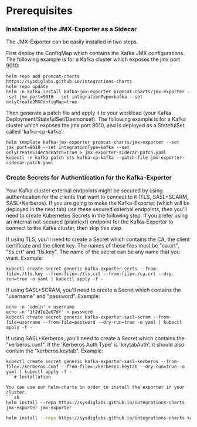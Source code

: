 # Prerequisites

### Installation of the JMX-Exporter as a Sidecar
The JMX-Exporter can be easily installed in two steps. 

First deploy the ConfigMap which contains the Kafka JMX configurations. The following example is for a Kafka cluster which exposes the jmx port 9010:
```
helm repo add promcat-charts https://sysdiglabs.github.io/integrations-charts 
helm repo update
helm -n kafka install kafka-jmx-exporter promcat-charts/jmx-exporter --set jmx_port=9010 --set integrationType=kafka --set onlyCreateJMXConfigMap=true
```

Then generate a patch file and apply it to your workload (your Kafka Deployment/StatefulSet/Daemonset). The following example is for a Kafka cluster which exposes the jmx port 9010, and is deployed as a StatefulSet called 'kafka-cp-kafka':
```
helm template kafka-jmx-exporter promcat-charts/jmx-exporter --set jmx_port=9010 --set integrationType=kafka --set onlyCreateSidecarPatch=true > jmx-exporter-sidecar-patch.yaml
kubectl -n kafka patch sts kafka-cp-kafka --patch-file jmx-exporter-sidecar-patch.yaml
```

### Create Secrets for Authentication for the Kafka-Exporter
Your Kafka cluster external endpoints might be secured by using authentication for the clients that want to connect to it (TLS, SASL+SCARM, SASL+Kerberos). 
If you are going to make the Kafka-Exporter (which will be deployed in the next tab) use these secured external endpoints, then you'll need to create Kubernetes Secrets in the following step.
If you prefer using an internal not-secured (plaintext) endpoint for the Kafka-Exporter to connect to the Kafka cluster, then skip this step.

If using TLS, you'll need to create a Secret which contains the CA, the client certificate and the client key. The names of these files must be "ca.crt", "tls.crt" and "tls.key". The name of the secret can be any name that you want. Example:
```
kubectl create secret generic kafka-exporter-certs --from-file=./tls.key --from-file=./tls.crt --from-file=./ca.crt --dry-run=true -o yaml | kubectl apply -f -
```

If using SASL+SCRAM, you'll need to create a Secret which contains the "username" and "password". Example:
```
echo -n 'admin' > username
echo -n '1f2d1e2e67df' > password
kubectl create secret generic kafka-exporter-sasl-scram --from-file=username --from-file=password --dry-run=true -o yaml | kubectl apply -f -
```

If using SASL+Kerberos, you'll need to create a Secret which contains the "kerberos.conf". If the 'Kerberos Auth Type' is 'keytabAuth', it should also contain the "kerberos.keytab". Example:
```
kubectl create secret generic kafka-exporter-sasl-kerberos --from-file=./kerberos.conf --from-file=./kerberos.keytab --dry-run=true -o yaml | kubectl apply -f -
```# Installation

You can use our helm-charts in order to install the exporter in your cluster.
```sh
helm install --repo https://sysdiglabs.github.io/integrations-charts jmx-exporter jmx-exporter
```
```sh
helm install --repo https://sysdiglabs.github.io/integrations-charts kafka-exporter kafka-exporter
```